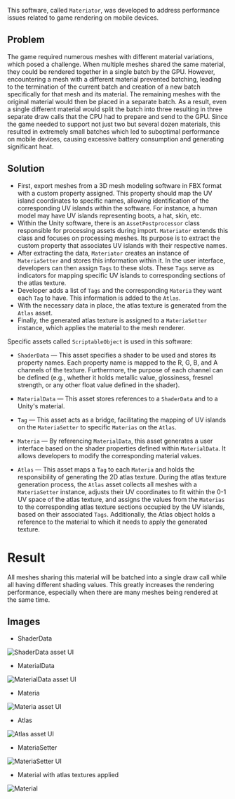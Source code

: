 This software, called `Materiator`, was developed to address performance issues related to game rendering on mobile devices. 

## Problem
The game required numerous meshes with different material variations, which posed a challenge. When multiple meshes shared the same material, they could be rendered together in a single batch by the GPU. However, encountering a mesh with a different material prevented batching, leading to the termination of the current batch and creation of a new batch specifically for that mesh and its material. The remaining meshes with the original material would then be placed in a separate batch. As a result, even a single different material would split the batch into three resulting in three separate draw calls that the CPU had to prepare and send to the GPU. Since the game needed to support not just two but several dozen materials, this resulted in extremely small batches which led to suboptimal performance on mobile devices, causing excessive battery consumption and generating significant heat.

## Solution

- First, export meshes from a 3D mesh modeling software in FBX format with a custom property assigned. This property should map the UV island coordinates to specific names, allowing identification of the corresponding UV islands within the software. For instance, a human model may have UV islands representing boots, a hat, skin, etc.
- Within the Unity software, there is an `AssetPostprocessor` class responsible for processing assets during import. `Materiator` extends this class and focuses on processing meshes. Its purpose is to extract the custom property that associates UV islands with their respective names.
- After extracting the data, `Materiator` creates an instance of `MateriaSetter` and stores this information within it. In the user interface, developers can then assign `Tags` to these slots. These `Tags` serve as indicators for mapping specific UV islands to corresponding sections of the atlas texture.
- Developer adds a list of `Tags` and the corresponding `Materia` they want each `Tag` to have. This information is added to the `Atlas`.
- With the necessary data in place, the atlas texture is generated from the `Atlas` asset.
- Finally, the generated atlas texture is assigned to a `MateriaSetter` instance, which applies the material to the mesh renderer.

Specific assets called `ScriptableObject` is used in this software:

- `ShaderData` — This asset specifies a shader to be used and stores its property names. Each property name is mapped to the R, G, B, and A channels of the texture. Furthermore, the purpose of each channel can be defined (e.g., whether it holds metallic value, glossiness, fresnel strength, or any other float value defined in the shader).

- `MaterialData` — This asset stores references to a `ShaderData` and to a Unity's material.

- `Tag` — This asset acts as a bridge, facilitating the mapping of UV islands on the `MateriaSetter` to specific `Materias` on the `Atlas`.

- `Materia` — By referencing `MaterialData`, this asset generates a user interface based on the shader properties defined within `MaterialData`. It allows developers to modify the corresponding material values.

- `Atlas` — This asset maps a `Tag` to each `Materia` and holds the responsibility of generating the 2D atlas texture. During the atlas texture generation process, the `Atlas` asset collects all meshes with a `MateriaSetter` instance, adjusts their UV coordinates to fit within the 0-1 UV space of the atlas texture, and assigns the values from the `Materias` to the corresponding atlas texture sections occupied by the UV islands, based on their associated `Tags`. Additionally, the Atlas object holds a reference to the material to which it needs to apply the generated texture.

# Result

All meshes sharing this material will be batched into a single draw call while all having different shading values. This greatly increases the rendering performance, especially when there are many meshes being rendered at the same time.

## Images

- ShaderData

![ShaderData asset UI](/images/shader-data.png)

- MaterialData

![MaterialData asset UI](/images/material-data.png)

- Materia

![Materia asset UI](/images/materia.png)

- Atlas

![Atlas asset UI](/images/materia-atlas.png)

- MateriaSetter

![MateriaSetter UI](/images/materia-setter.png)

- Material with  atlas textures applied

![Material](/images/material.png)